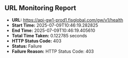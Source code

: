 ## URL Monitoring Report

- **URL:** https://api-gw1-prod1.fisglobal.com/gw/v1/health
- **Start Time:** 2025-07-09T10:46:19.282825
- **End Time:** 2025-07-09T10:46:19.405610
- **Total Time Taken:** 0.122785 seconds
- **HTTP Status Code:** 403
- **Status:** Failure
- **Failure Reason:** HTTP Status Code: 403

